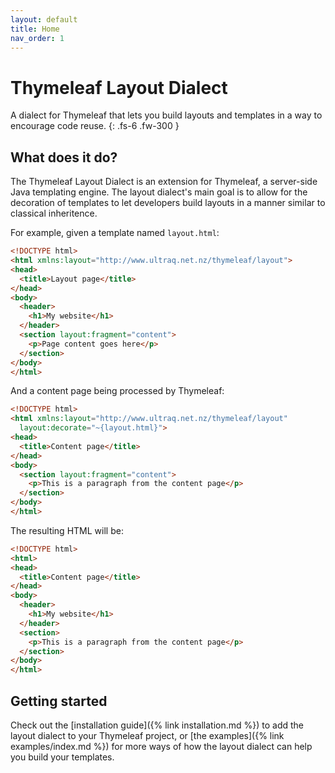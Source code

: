 ```yaml
---
layout: default
title: Home
nav_order: 1
---
```


Thymeleaf Layout Dialect
========================

A dialect for Thymeleaf that lets you build layouts and templates in a way to
encourage code reuse.
{: .fs-6 .fw-300 }


What does it do?
----------------

The Thymeleaf Layout Dialect is an extension for Thymeleaf, a server-side Java
templating engine.  The layout dialect's main goal is to allow for the
decoration of templates to let developers build layouts in a manner similar to
classical inheritence.

For example, given a template named `layout.html`:

```html
<!DOCTYPE html>
<html xmlns:layout="http://www.ultraq.net.nz/thymeleaf/layout">
<head>
  <title>Layout page</title>
</head>
<body>
  <header>
    <h1>My website</h1>
  </header>
  <section layout:fragment="content">
    <p>Page content goes here</p>
  </section>
</body>
</html>
```

And a content page being processed by Thymeleaf:

```html
<!DOCTYPE html>
<html xmlns:layout="http://www.ultraq.net.nz/thymeleaf/layout"
  layout:decorate="~{layout.html}">
<head>
  <title>Content page</title>
</head>
<body>
  <section layout:fragment="content">
    <p>This is a paragraph from the content page</p>
  </section>
</body>
</html>
```

The resulting HTML will be:

```html
<!DOCTYPE html>
<html>
<head>
  <title>Content page</title>
</head>
<body>
  <header>
    <h1>My website</h1>
  </header>
  <section>
    <p>This is a paragraph from the content page</p>
  </section>
</body>
</html>
```


Getting started
---------------

Check out the [installation guide]({% link installation.md %}) to add the layout
dialect to your Thymeleaf project, or [the examples]({% link examples/index.md %})
for more ways of how the layout dialect can help you build your templates.
